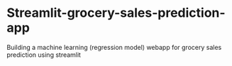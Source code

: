 # Streamlit-grocery-sales-prediction-app
Building a machine learning (regression model) webapp for grocery sales prediction using streamlit

